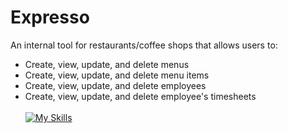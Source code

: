 # Expresso

An internal tool for restaurants/coffee shops that allows users to:
- Create, view, update, and delete menus
- Create, view, update, and delete menu items
- Create, view, update, and delete employees
- Create, view, update, and delete employee's timesheets
<br><br>
[![My Skills](https://skills.thijs.gg/icons?i=html,css,js)](https://skills.thijs.gg)

